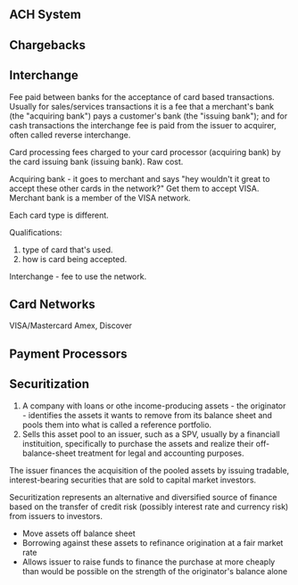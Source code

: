 ## ACH System


## Chargebacks

## Interchange
Fee paid between banks for the acceptance of card based transactions.
Usually for sales/services transactions it is a fee that a merchant's bank (the "acquiring bank") pays a customer's bank (the "issuing bank"); and for cash transactions the interchange fee is paid from the issuer to acquirer, often called reverse interchange.

Card processing fees charged to your card processor (acquiring bank) by the card issuing bank (issuing bank). Raw cost.

Acquiring bank - it goes to merchant and says "hey wouldn't it great to accept these other cards in the network?" Get them to accept VISA. Merchant bank is a member of the VISA network.

Each card type is different.

Qualifications: 
1. type of card that's used.
2. how is card being accepted.

Interchange - fee to use the network.

## Card Networks
VISA/Mastercard
Amex, Discover

## Payment Processors


## Securitization
1. A company with loans or othe income-producing assets - the originator - identifies the assets it wants to remove from its balance sheet and pools them into what is called a reference portfolio.
2. Sells this asset pool to an issuer, such as a SPV, usually by a financiall instituition, specifically to purchase the assets and realize their off-balance-sheet treatment for legal and accounting purposes.

The issuer finances the acquisition of the pooled assets by issuing tradable, interest-bearing securities that are sold to capital market investors.

Securitization represents an alternative and diversified source of finance based on the transfer of credit risk (possibly interest rate and currency risk) from issuers to investors.

- Move assets off balance sheet
- Borrowing against these assets to refinance origination at a fair market rate
- Allows issuer to raise funds to finance the purchase at more cheaply than would be possible on the strength of the originator's balance alone

